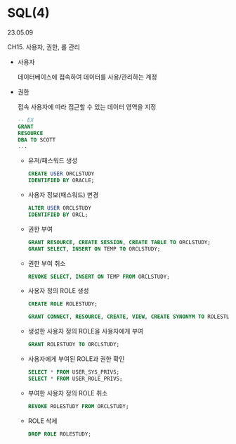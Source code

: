 # SQL(4)

23.05.09

CH15. 사용자, 권한, 롤 관리

- 사용자
    
    데이터베이스에 접속하여 데이터를 사용/관리하는 계정
    
- 권한
    
    접속 사용자에 따라 접근할 수 있는 데이터 영역을 지정
    
    ```sql
    -- EX
    GRANT
    RESOURCE
    DBA TO SCOTT
    ...
    ```
    
    - 유저/패스워드 생성
        
        ```sql
        CREATE USER ORCLSTUDY
        IDENTIFIED BY ORACLE;
        ```
        
    - 사용자 정보(패스워드) 변경
        
        ```sql
        ALTER USER ORCLSTUDY
        IDENTIFIED BY ORCL;
        ```
        
    - 권한 부여
        
        ```sql
        GRANT RESOURCE, CREATE SESSION, CREATE TABLE TO ORCLSTUDY;
        GRANT SELECT, INSERT ON TEMP TO ORCLSTUDY;
        ```
        
    - 권한 부여 취소
        
        ```sql
        REVOKE SELECT, INSERT ON TEMP FROM ORCLSTUDY;
        ```
        
    - 사용자 정의 ROLE 생성
        
        ```sql
        CREATE ROLE ROLESTUDY;
        
        GRANT CONNECT, RESOURCE, CREATE, VIEW, CREATE SYNONYM TO ROLESTUDY;
        ```
        
    - 생성한 사용자 정의 ROLE을 사용자에게 부여
        
        ```sql
        GRANT ROLESTUDY TO ORCLSTUDY;
        ```
        
    - 사용자에게 부여된 ROLE과 권한 확인
        
        ```sql
        SELECT * FROM USER_SYS_PRIVS;
        SELECT * FROM USER_ROLE_PRIVS;
        ```
        
    - 부여한 사용자 정의 ROLE 취소
        
        ```sql
        REVOKE ROLESTUDY FROM ORCLSTUDY;
        ```
        
    - ROLE 삭제
        
        ```sql
        DROP ROLE ROLESTUDY;
        ```